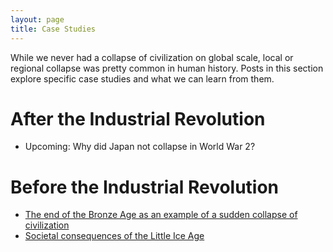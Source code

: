 ```yaml
---
layout: page
title: Case Studies
---
```


While we never had a collapse of civilization on global scale, local or regional collapse was pretty common in human history. Posts in this section explore specific case studies and what we can learn from them. 

# After the Industrial Revolution

* Upcoming: Why did Japan not collapse in World War 2?

# Before the Industrial Revolution
* [The end of the Bronze Age as an example of a sudden collapse of civilization](https://florianjehn.github.io/Societal_Collapse/2020-10-28-bronze_age/)
* [Societal consequences of the Little Ice Age](https://florianjehn.github.io/Societal_Collapse/2023-11-20-case_study_volcanoes/)
